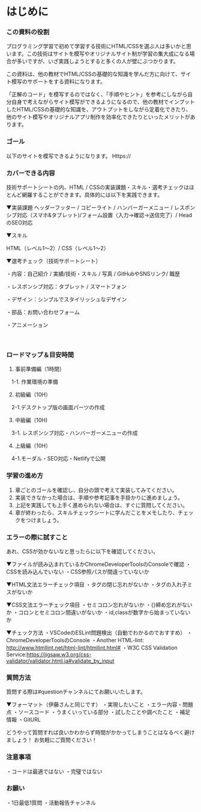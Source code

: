 # はじめに



### この資料の役割

プログラミング学習で初めて学習する技術にHTML/CSSを選ぶ人は多いかと思います。この技術はサイトを模写やオリジナルサイト制が学習の集大成になる場合が多いですが、いざ実践しようとすると多くの人が壁にぶつかります。

この資料は、他の教材でHTML/CSSの基礎的な知識を学んだ方に向けて、サイト模写のサポートをする資料になります。

「正解のコード」を模写するのではなく、「手順やヒント」を参考にしながら自分自身で考えながらサイト模写ができるようになるので、他の教材でインプットしたHTML/CSSの基礎的な知識を、アウトプットをしながら定着化できたり、他のサイト模写やオリジナルアプリ制作を効率化できたりといったメリットがあります。



### ゴール

以下のサイトを模写できるようになります。
Https://



### カバーできる内容

技術サポートシートの内、HTML / CSSの実装課題・スキル・選考チェックはほとんど網羅することができます。具体的には以下を実践できます。

▼実装課題
ヘッダーフッター / コピーライト / ハンバーガーメニュー / レスポンシブ対応（スマホ&タブレット)/フォーム設置（入力→確認→送信完了）/ HeadのSEO対応


▼スキル

HTML（レベル1〜2）/ CSS（レベル1〜2）


▼選考チェック（技術サポートシート）

・内容：自己紹介 / 実績/技術・スキル / 写真 / GitHubやSNSリンク/ 職歴

・レスポンシブ対応：タブレット / スマートフォン

・デザイン：シンプルでスタイリッシュなデザイン

・部品：お問い合わせフォーム

・アニメーション

　　

### ロードマップ＆目安時間

1. 事前準備編（1時間）

　1-1. 作業環境の準備

2. 初級編（10H）

　2-1.デスクトップ版の画面パーツの作成

3. 中級編（10H)

　3-1. レスポンシブ対応・ハンバーガーメニューの作成

4. 上級編（10H）

　4-1.モーダル・SEO対応・Netlifyで公開



### 学習の進め方

1. 章ごとのゴールを確認し、自分の頭で考えて実装してみてください。
2. 実装できなかった場合は、手順や参考記事を手掛かりに進めましょう。
3. 上記を実践しても上手く進められない場合は、すぐに質問してください。
4. 章が終わったら、スキルチェックシートに学んだことをメモしたり、チェックをつけましょう。



### エラーの際に試すこと

あれ、CSSが効かないなと思ったらに以下を確認してください。 

▼ファイルが読み込まれているかChromeDeveloperToolsのConsoleで確認 
・CSSを読み込んでいない 
・CSS参照パスが間違っていないか 

▼HTML文法エラーチェック項目 
・タグの閉じ忘れがないか 
・タグの入れ子ミスがないか 

▼CSS文法エラーチェック項目 
・セミコロン忘れがないか 
・{}締め忘れがないか
 ・コロンとセミコロン間違いがないか 
・id,classが数字から始まっていないか 

▼チェック方法 
・VSCodeのESLint問題検出（自動でわかるのでおすすめ）
・ChromeDeveloperToolsのConsole 
・Another HTML-lint: http://www.htmllint.net/html-lint/htmllint.html# 
・W3C CSS Validation Service:https://jigsaw.w3.org/css-validator/validator.html.ja#validate_by_input 



### 質問方法

質問する際は#questionチャンネルにてお願いいたします。

▼フォーマット（伊藤さんと同じです）
・実現したいこと
・エラー内容・問題点
・ソースコード
・うまくいっている部分
・試したことや調べたこと
・補足情報
・GitURL

どうやって質問すれば良いかわからず時間がかかってしまうことはなるべく避けましょう！
お気軽にご質問ください！



### 注意事項

・コードは最適ではない
・完璧ではない

### お願い

・1日最低1質問
・活動報告チャンネル







